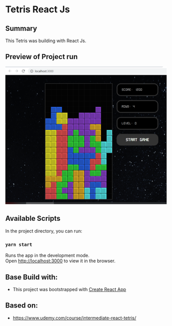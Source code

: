 # Tetris React Js

## Summary
This Tetris was building with React Js.

## Preview of Project run

![alt text](https://github.com/jonaferreira/tetris-react-js/blob/sources/doc/img/printview.png)

## Available Scripts
In the project directory, you can run:

### `yarn start`

Runs the app in the development mode.<br />
Open [http://localhost:3000](http://localhost:3000) to view it in the browser.


## Base Build with:
* This project was bootstrapped with [Create React App](https://github.com/facebook/create-react-app)


## Based on:
* https://www.udemy.com/course/intermediate-react-tetris/
